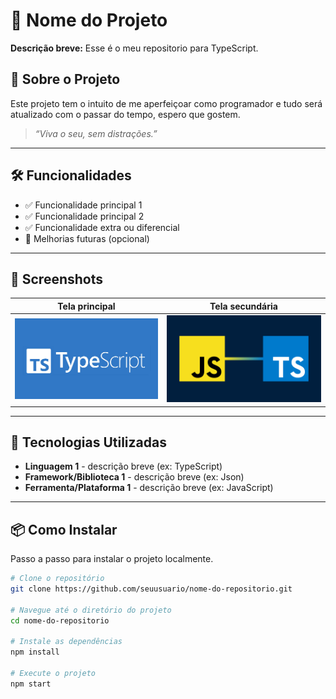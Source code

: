 # 🚀 Nome do Projeto

**Descrição breve:** Esse é o meu repositorio para TypeScript.

## 📖 Sobre o Projeto

Este projeto tem o intuito de me aperfeiçoar como programador e tudo será atualizado com o passar do tempo, espero que gostem. 

> _“Viva o seu, sem distrações.”_

---

## 🛠️ Funcionalidades

- ✅ Funcionalidade principal 1
- ✅ Funcionalidade principal 2
- ✅ Funcionalidade extra ou diferencial
- 🔧 Melhorias futuras (opcional)

---

## 📸 Screenshots
 

| Tela principal | Tela secundária |
|----------------|----------------|
| ![Tela 1](images/ts.jpg) | ![Tela 2](images/js-ts.png) |

---

## 🚀 Tecnologias Utilizadas

- **Linguagem 1** - descrição breve (ex: TypeScript)
- **Framework/Biblioteca 1** - descrição breve (ex: Json)
- **Ferramenta/Plataforma 1** - descrição breve (ex: JavaScript)

---

## 📦 Como Instalar

Passo a passo para instalar o projeto localmente.

```bash
# Clone o repositório
git clone https://github.com/seuusuario/nome-do-repositorio.git

# Navegue até o diretório do projeto
cd nome-do-repositorio

# Instale as dependências
npm install

# Execute o projeto
npm start
